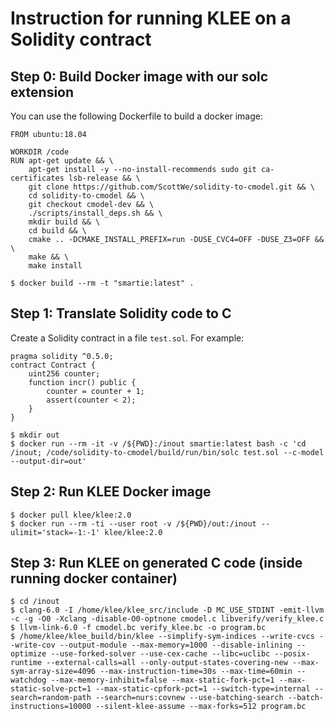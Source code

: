 # Instruction for running KLEE on a Solidity contract

## Step 0: Build Docker image with our solc extension

You can use the following Dockerfile to build a docker image:

```
FROM ubuntu:18.04

WORKDIR /code
RUN apt-get update && \
    apt-get install -y --no-install-recommends sudo git ca-certificates lsb-release && \
    git clone https://github.com/ScottWe/solidity-to-cmodel.git && \
    cd solidity-to-cmodel && \
    git checkout cmodel-dev && \
    ./scripts/install_deps.sh && \
    mkdir build && \
    cd build && \
    cmake .. -DCMAKE_INSTALL_PREFIX=run -DUSE_CVC4=OFF -DUSE_Z3=OFF && \
    make && \
    make install
```

```
$ docker build --rm -t "smartie:latest" .
```

## Step 1: Translate Solidity code to C

Create a Solidity contract in a file `test.sol`. For example:

```
pragma solidity ^0.5.0;
contract Contract {
	uint256 counter;
	function incr() public {
		counter = counter + 1;
		assert(counter < 2);
	}
}
```

```
$ mkdir out
$ docker run --rm -it -v /${PWD}:/inout smartie:latest bash -c 'cd /inout; /code/solidity-to-cmodel/build/run/bin/solc test.sol --c-model --output-dir=out'
```

## Step 2: Run KLEE Docker image

```
$ docker pull klee/klee:2.0
$ docker run --rm -ti --user root -v /${PWD}/out:/inout --ulimit='stack=-1:-1' klee/klee:2.0
```

## Step 3: Run KLEE on generated C code (inside running docker container)

```
$ cd /inout
$ clang-6.0 -I /home/klee/klee_src/include -D MC_USE_STDINT -emit-llvm -c -g -O0 -Xclang -disable-O0-optnone cmodel.c libverify/verify_klee.c
$ llvm-link-6.0 -f cmodel.bc verify_klee.bc -o program.bc
$ /home/klee/klee_build/bin/klee --simplify-sym-indices --write-cvcs --write-cov --output-module --max-memory=1000 --disable-inlining --optimize --use-forked-solver --use-cex-cache --libc=uclibc --posix-runtime --external-calls=all --only-output-states-covering-new --max-sym-array-size=4096 --max-instruction-time=30s --max-time=60min --watchdog --max-memory-inhibit=false --max-static-fork-pct=1 --max-static-solve-pct=1 --max-static-cpfork-pct=1 --switch-type=internal --search=random-path --search=nurs:covnew --use-batching-search --batch-instructions=10000 --silent-klee-assume --max-forks=512 program.bc
```
